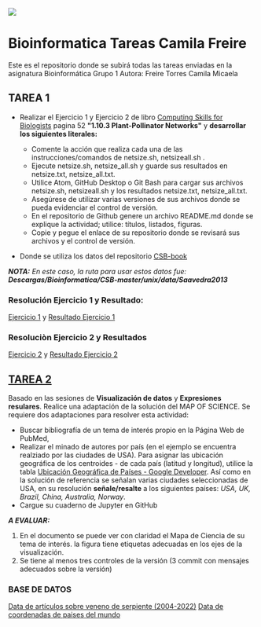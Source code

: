 ![ ](https://omniprex.com/wp-content/uploads/2018/04/bioinformatica.jpg)

# Bioinformatica Tareas Camila Freire
Este es el repositorio donde se subirá todas las tareas enviadas en la asignatura Bioinformática Grupo 1
Autora: Freire Torres Camila Micaela

## TAREA 1

- Realizar el Ejercicio 1 y Ejercicio 2 de libro [Computing Skills for Biologists](https://drive.google.com/file/d/18ul3LT6-ASxYxO_1u9lonjJBWjwPTxJb/view?usp=sharing) pagina 52 **"1.10.3 Plant-Pollinator Networks"** y **desarrollar los siguientes literales:**

  - Comente la acción que realiza cada una de las instrucciones/comandos de netsize.sh, netsizeall.sh . 
  - Ejecute netsize.sh, netsize_all.sh y guarde sus resultados en netsize.txt, netsize_all.txt.  
  - Utilice Atom, GitHub Desktop o Git Bash para cargar sus archivos netsize.sh, netsizeall.sh y los resultados netsize.txt, netsize_all.txt.  
  - Asegúrese de utilizar varias versiones de sus archivos donde se pueda evidenciar el control de versión. 
  - En el repositorio de Github genere un archivo README.md donde se explique la actividad; utilice: títulos, listados, figuras.  
  - Copie y pegue el enlace de su repositorio donde se revisará sus archivos y el control de versión.
  
- Donde se utiliza los datos del repositorio [CSB-book](https://github.com/CSB-book/CSB.git)

**_NOTA:_** _En este caso, la ruta para usar estos datos fue: **Descargas/Bioinformatica/CSB-master/unix/data/Saavedra2013**_

### Resolución Ejercicio 1 y Resultado:
[Ejercicio 1](netsize.sh) y [Resultado Ejercicio 1](netsize.txt)

### Resoluciòn Ejercicio 2 y Resultados

[Ejercicio 2](netsize_all.sh) y [ Resultado Ejercicio 2](netsize_all.txt)

## [TAREA 2]()

Basado en las sesiones de **Visualización de datos** y **Expresiones resulares**. Realice una adaptación de la solución del MAP OF SCIENCE. Se requiere dos adaptaciones para resolver esta actividad:

- Buscar bibliografía de un tema de interés propio en la Página Web de PubMed,
- Realizar el minado de autores por país (en el ejemplo se encuentra realziado por las ciudades de USA). Para asignar las ubicación geográfica de los centroides - de cada país (latitud y longitud), utilice la tabla  [Ubicación Geográfica de Países - Google Developer](https://developers.google.com/public-data/docs/canonical/countries_csv). Así como en la solución de referencia se señalan varias ciudades seleccionadas de USA, en su resolución **señale/resalte** a los siguientes países: *USA, UK, Brazil, China, Australia, Norway*.  
- Cargue su cuaderno de Jupyter en GitHub 

***A EVALUAR:***

1. En el documento se puede ver con claridad el Mapa de Ciencia de su tema de interés.
la figura tiene etiquetas adecuadas en los ejes de la visualización. 
2. Se tiene al menos tres controles de la versión (3 commit con mensajes adecuados sobre la versión)

### BASE DE DATOS

[Data de artículos sobre veneno de serpiente (2004-2022)](https://github.com/camysigh/Bioinform-tica-Tareas/blob/main/pubmed-spiderveno-set.txt)
[Data de coordenadas de paises del mundo](https://github.com/camysigh/Bioinform-tica-Tareas/blob/main/coordenadas.csv)
